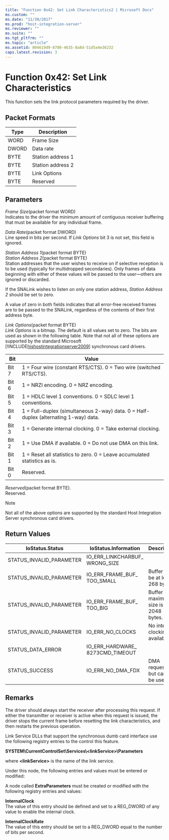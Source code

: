 ```yaml
---
title: "Function 0x42: Set Link Characteristics2 | Microsoft Docs"
ms.custom: ""
ms.date: "11/30/2017"
ms.prod: "host-integration-server"
ms.reviewer: ""
ms.suite: ""
ms.tgt_pltfrm: ""
ms.topic: "article"
ms.assetid: 804619d9-8780-4635-8a8d-51d5a4e36232
caps.latest.revision: 3
---
```

# Function 0x42: Set Link Characteristics
This function sets the link protocol parameters required by the driver.  
  
## Packet Formats  
  
|Type|Description|  
|----------|-----------------|  
|WORD|Frame Size|  
|DWORD|Data rate|  
|BYTE|Station address 1|  
|BYTE|Station address 2|  
|BYTE|Link Options|  
|BYTE|Reserved|  
  
## Parameters  
 *Frame Size*(packet format WORD)  
 Indicates to the driver the minimum amount of contiguous receiver buffering that must be available for any individual frame.  
  
 *Data Rate*(packet format DWORD)  
 Line speed in bits per second. If *Link Options* bit 3 is not set, this field is ignored.  
  
 *Station Address 1*(packet format BYTE)  
  *Station Address 2*(packet format BYTE)  
 Station addresses that the user wishes to receive on if selective reception is to be used (typically for multidropped secondaries). Only frames of data beginning with either of these values will be passed to the user—others are ignored or discarded.  
  
 If the SNALink wishes to listen on only one station address, *Station Address 2* should be set to zero.  
  
 A value of zero in both fields indicates that all error-free received frames are to be passed to the SNALink, regardless of the contents of their first address byte.  
  
 *Link Options*(packet format BYTE)  
 *Link Options* is a bitmap. The default is all values set to zero. The bits are used as shown in the following table. Note that not all of these options are supported by the standard Microsoft [!INCLUDE[hishostintegrationserver2009](../includes/hishostintegrationserver2009-md.md)] synchronous card drivers.  
  
|Bit|Value|  
|---------|-----------|  
|Bit 7|1 = Four wire (constant RTS/CTS). 0 = Two wire (switched RTS/CTS).|  
|Bit 6|1 = NRZI encoding. 0 = NRZ encoding.|  
|Bit 5|1 = HDLC level 1 conventions. 0 = SDLC level 1 conventions.|  
|Bit 4|1 = Full-duplex (simultaneous 2-way) data. 0 = Half-duplex (alternating 1-way) data.|  
|Bit 3|1 = Generate internal clocking.  0 = Take external clocking.|  
|Bit 2|1 = Use DMA if available. 0 = Do not use DMA on this link.|  
|Bit 1|1 = Reset all statistics to zero. 0 = Leave accumulated statistics as is.|  
|Bit 0|Reserved.|  
  
 *Reserved*(packet format BYTE).  
 Reserved.  
  
> [!NOTE]
>  Not all of the above options are supported by the standard Host Integration Server synchronous card drivers.  
  
## Return Values  
  
|IoStatus.Status|IoStatus.Information|Description|  
|---------------------|--------------------------|-----------------|  
|STATUS_INVALID_PARAMETER|IO_ERR_LINKCHARBUF_ WRONG_SIZE||  
|STATUS_INVALID_PARAMETER|IO_ERR_FRAME_BUF_ TOO_SMALL|Buffer must be at least 268 bytes.|  
|STATUS_INVALID_PARAMETER|IO_ERR_FRAME_BUF_ TOO_BIG|Buffer maximum size is 2048 bytes.|  
|STATUS_INVALID_PARAMETER|IO_ERR_NO_CLOCKS|No internal clocking available.|  
|STATUS_DATA_ERROR|IO_ERR_HARDWARE_ 8273CMD_TIMEOUT||  
|STATUS_SUCCESS|IO_ERR_NO_DMA_FDX|DMA requested, but cannot be used.|  
  
## Remarks  
 The driver should always start the receiver after processing this request. If either the transmitter or receiver is active when this request is issued, the driver stops the current frame before resetting the link characteristics, and then restarts the previous operation.  
  
 Link Service DLLs that support the synchronous dumb card interface use the following registry entries to the control this feature.  
  
 **SYSTEM\CurrentControlSet\Services\\<linkService\>\Parameters**  
  
 where **\<linkService>** is the name of the link service.  
  
 Under this node, the following entries and values must be entered or modified:  
  
 A node called **ExtraParameters** must be created or modified with the following registry entries and values:  
  
 **InternalClock**  
 The value of this entry should be defined and set to a REG_DWORD of any value to enable the internal clock.  
  
 **InternalClockRate**  
 The value of this entry should be set to a REG_DWORD equal to the number of bits per second.